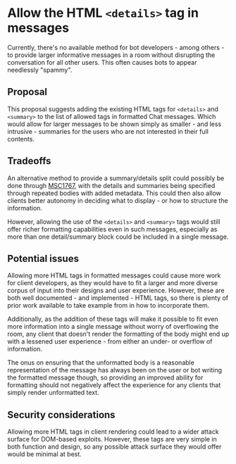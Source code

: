 # Allow the HTML `<details>` tag in messages

Currently, there's no available method for bot developers - among others - to provide larger informative
messages in a room without disrupting the conversation for all other users. This often causes bots
to appear needlessly "spammy".

## Proposal

This proposal suggests adding the existing HTML tags for `<details>` and `<summary>` to the list of
allowed tags in formatted Chat messages. Which would allow for larger messages to be shown simply
as smaller - and less intrusive - summaries for the users who are not interested in their full contents.

## Tradeoffs

An alternative method to provide a summary/details split could possibly be done through [MSC1767],
with the details and summaries being specified through repeated bodies with added metadata. This could
then also allow clients better autonomy in deciding what to display - or how to structure the information.

However, allowing the use of the `<details>` and `<summary>` tags would still offer richer formatting
capabilities even in such messages, especially as more than one detail/summary block could be included
in a single message.

## Potential issues

Allowing more HTML tags in formatted messages could cause more work for client developers, as they would
have to fit a larger and more diverse corpus of input into their designs and user experience.
However, these are both well documented - and implemented - HTML tags, so there is plenty of prior work
available to take example from in how to incorporate them.

Additionally, as the addition of these tags will make it possible to fit even more information into
a single message without worry of overflowing the room, any client that doesn't render the formatting
of the body might end up with a lessened user experience - from either an under- or overflow of information.

The onus on ensuring that the unformatted body is a reasonable representation of the message has always
been on the user or bot writing the formatted message though, so providing an improved ability for
formatting should not negatively affect the experience for any clients that simply render unformatted
text.

## Security considerations

Allowing more HTML tags in client rendering could lead to a wider attack surface for DOM-based exploits.
However, these tags are very simple in both function and design, so any possible attack surface they
would offer would be minimal at best.

[MSC1767]: https://github.com/matrix-org/matrix-doc/blob/matthew/msc1767/proposals/1767-extensible-events.md
